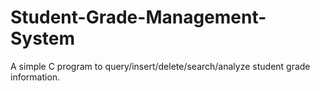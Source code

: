 # Student-Grade-Management-System
A simple C program to query/insert/delete/search/analyze student grade information.

